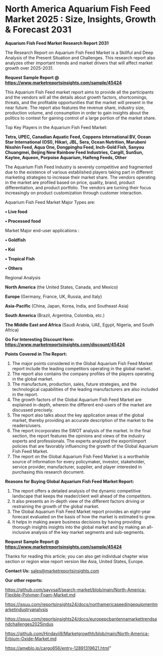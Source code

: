 # North America Aquarium Fish Feed Market 2025 : Size, Insights, Growth & Forecast 2031

<strong>Aquarium Fish Feed Market Research Report 2031</strong>

The Research Report on Aquarium Fish Feed Market is a Skillful and Deep Analysis of the Present Situation and Challenges. This research report also analyzes other important trends and market drivers that will affect market growth over 2025-2031.

<strong>Request Sample Report @ <a href=https://www.marketreportsinsights.com/sample/45424>https://www.marketreportsinsights.com/sample/45424</a></strong>

This Aquarium Fish Feed market report aims to provide all the participants and the vendors will all the details about growth factors, shortcomings, threats, and the profitable opportunities that the market will present in the near future. The report also features the revenue share, industry size, production volume, and consumption in order to gain insights about the politics to contest for gaining control of a large portion of the market share.

Top Key Players in the Aquarium Fish Feed Market:

<strong>Tetra, UPEC, Canadian Aquatic Feed, Coppens International BV, Ocean Star International (OSI), Hikari, JBL, Sera, Ocean Nutrition, Marubeni Nisshin Feed, Aqua One, Dongpinghu Feed, Inch-Gold Fish, Sanyou Chuangmei, Beijing New Rainbow Feed Industries, Cargill, SunSun, Kaytee, Aqueon, Porpoise Aquarium, Haifeng Feeds, Other</strong>

The Aquarium Fish Feed Industry is severely competitive and fragmented due to the existence of various established players taking part in different marketing strategies to increase their market share. The vendors operating in the market are profiled based on price, quality, brand, product differentiation, and product portfolio. The vendors are turning their focus increasingly on product customization through customer interaction.

Aquarium Fish Feed Market Major Types are:

<strong>•  Live food

•  Processed food</strong>

Market Major end-user applications :

<strong>•  Goldfish

•  Koi

•  Tropical Fish

•  Others</strong>

Regional Analysis

</u><strong><b>North America</b></strong> (the United States, Canada, and Mexico)

<strong><b>Europe </b></strong>(Germany, France, UK, Russia, and Italy)

<strong><b>Asia-Pacific</b></strong> (China, Japan, Korea, India, and Southeast Asia)

<strong><b>South America</b></strong> (Brazil, Argentina, Colombia, etc.)

<strong><b>The Middle East and Africa</b></strong> (Saudi Arabia, UAE, Egypt, Nigeria, and South Africa)

<strong>Go For Interesting Discount Here: <a href=https://www.marketreportsinsights.com/discount/45424>https://www.marketreportsinsights.com/discount/45424</a></strong>

<strong>Points Covered in The Report:</strong>
<ol>
  <li>The major points considered in the Global Aquarium Fish Feed Market report include the leading competitors operating in the global market.</li>
  <li>The report also contains the company profiles of the players operating in the global market.</li>
  <li>The manufacture, production, sales, future strategies, and the technological capabilities of the leading manufacturers are also included in the report.</li>
  <li>The growth factors of the Global Aquarium Fish Feed Market are explained in-depth, wherein the different end-users of the market are discussed precisely.</li>
  <li>The report also talks about the key application areas of the global market, thereby providing an accurate description of the market to the readers/users.</li>
  <li>The report incorporates the SWOT analysis of the market. In the final section, the report features the opinions and views of the industry experts and professionals. The experts analyzed the export/import policies that are favorably influencing the growth of the Global Aquarium Fish Feed Market.</li>
  <li>The report on the Global Aquarium Fish Feed Market is a worthwhile source of information for every policymaker, investor, stakeholder, service provider, manufacturer, supplier, and player interested in purchasing this research document.</li>
</ol>
<strong>Reasons for Buying Global Aquarium Fish Feed Market Report:</strong>

<ol>
  <li>The report offers a detailed analysis of the dynamic competitive landscape that keeps the reader/client well ahead of the competitors.</li>
  <li>It also presents an in-depth view of the different factors driving or restraining the growth of the global market.</li>
  <li>The Global Aquarium Fish Feed Market report provides an eight-year forecast evaluated on the basis of how the market is estimated to grow.</li>
  <li>It helps in making aware business decisions by having providing thorough insights insights into the global market and by making an all-inclusive analysis of the key market segments and sub-segments.</li>
</ol>
<strong>Request Sample Report @ <a href=https://www.marketreportsinsights.com/sample/45424>https://www.marketreportsinsights.com/sample/45424</a></strong>


Thanks for reading this article; you can also get individual chapter wise section or region wise report version like Asia, United States, Europe.

<strong>Contact Us:</strong>
sales@marketreportsinsights.com

<strong>Our other reports:</strong>

<a href=https://github.com/sayysaif/search-market/blob/main/North-America-Flexible-Polymer-Foam-Market.md>https://github.com/sayysaif/search-market/blob/main/North-America-Flexible-Polymer-Foam-Market.md</a>

<a href=https://issuu.com/reportsinsights24/docs/northamericaseedingequipmentmarketindustryanalysis>https://issuu.com/reportsinsights24/docs/northamericaseedingequipmentmarketindustryanalysis</a>

<a href=https://issuu.com/reportsinsights24/docs/europepcbantennamarkettrendsandchallenges2025indus>https://issuu.com/reportsinsights24/docs/europepcbantennamarkettrendsandchallenges2025indus</a>

<a href=https://github.com/Hindavii9/Marketgrowthh/blob/main/North-America-Erbium-Oxide-Market.md>https://github.com/Hindavii9/Marketgrowthh/blob/main/North-America-Erbium-Oxide-Market.md</a>

<a href=https://ameblo.jp/cargo656/entry-12891319621.html>https://ameblo.jp/cargo656/entry-12891319621.html</a>"
